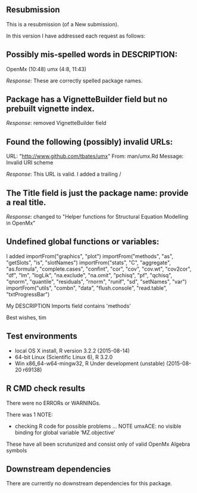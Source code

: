 ## Resubmission
This is a resubmission (of a New submission).

In this version I have addressed each request as follows:

## Possibly mis-spelled words in DESCRIPTION:
 OpenMx (10:48)
 umx (4:8, 11:43)

*Response*: These are correctly spelled package names.

## Package has a VignetteBuilder field but no prebuilt vignette index.

*Response*: removed VignetteBuilder field

## Found the following (possibly) invalid URLs:
 URL: "http://www.github.com/tbates/umx"
   From: man/umx.Rd
   Message: Invalid URI scheme

*Response*: This URL is valid. I added a trailing / 

## The Title field is just the package name: provide a real title.

*Response*: changed to "Helper functions for Structural Equation Modelling in OpenMx"

## Undefined global functions or variables:
I added 
 importFrom("graphics", "plot")
 importFrom("methods", "as", "getSlots", "is", "slotNames")
 importFrom("stats", "C", "aggregate", "as.formula", "complete.cases",
            "confint", "cor", "cov", "cov.wt", "cov2cor", "df", "lm",
            "logLik", "na.exclude", "na.omit", "pchisq", "pf", "qchisq",
            "qnorm", "quantile", "residuals", "rnorm", "runif", "sd",
            "setNames", "var")
 importFrom("utils", "combn", "data", "flush.console", "read.table",
            "txtProgressBar")

My DESCRIPTION Imports field contains 'methods'

Best wishes, tim

## Test environments
* local OS X install, R version 3.2.2 (2015-08-14)
* 64-bit Linux (Scientific Linux 6), R 3.2.0
* Win x86_64-w64-mingw32, R Under development (unstable) (2015-08-20 r69138)

## R CMD check results

There were no ERRORs or WARNINGs. 

There was 1 NOTE:
* checking R code for possible problems ... NOTE
  umxACE: no visible binding for global variable ‘MZ.objective’
  
These have all been scrutunized and consist only of valid 
OpenMx Algebra symbols

## Downstream dependencies

There are currently no downstream dependencies for this package.